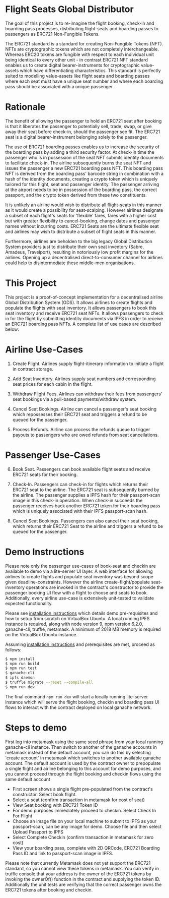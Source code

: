 # Flight Seats Global Distributor

The goal of this project is to re-imagine the flight booking, check-in and boarding pass processes, distributing flight-seats and boarding passes to passengers as ERC721 Non-Fungible Tokens.

The ERC721 standard is a standard for creating Non-Fungible Tokens (NFT). NFTs are cryptographic tokens which are not completely interchangeable. Whereas ERC20 tokens are fungible with respect to each individual unit being identical to every other unit - in contrast ERC721 NFT standard enables us to create digital bearer-instruments for cryptographic value-assets which have differentiating characteristics. This standard is perfectly suited to modelling value-assets like flight seats and boarding passes where each seat must have a unique seat number and where each boarding pass should be associated with a unique passenger.

# Rationale

The benefit of allowing the passenger to hold an ERC721 seat after booking is that it liberates the passenger to potentially sell, trade, swap, or give away their seat before check-in, should the passenger see fit. The ERC721 seat is a digital bearer-instrument belonging solely to the passenger. 

The use of ERC721 boarding passes enables us to increase the security of the boarding pass by adding a third security factor.
At check-in time the passenger who is in possession of the seat NFT submits identity documents to facilitate check-in. The airline subsequently burns the seat NFT and issues the passenger a new ERC721 boarding pass NFT. This boarding pass NFT is derived from the boarding pass' barcode string in combination with a hash of the identity documents, creating a crypto token which is uniquely tailored for this flight, seat and passenger identity. The passenger arriving at the airport needs to be in possession of the boarding pass, the correct passport, and the crypto token derived from these two constituents.

It is unlikely an airline would wish to distribute all flight-seats in this manner as it would create a possibility for seat-scalping. However airlines designate a subset of each flight's seats for 'flexible' fares, fares with a higher cost but with greater flexibility to cancel-booking, change dates and passenger names without incurring costs. ERC721 Seats are the ultimate flexible seat and airlines may wish to distribute a subset of flight seats in this manner.

Furthermore, airlines are beholden to the big legacy Global Distribution System providers just to distribute their own seat inventory (Sabre, Amadeus, Travelport), resulting in notoriously low profit margins for the airlines. Opening up a decentralised direct-to-consumer channel for airlines could help to disintermediate these middle-men organisations. 
# This Project 

This project is a proof-of-concept implementation for a decentralised airline Global Distribution System (GDS). It allows airlines to create flights and populate the flights with seat inventory. It allows passengers to book this seat inventory and receive ERC721 seat NFTs. It allows passengers to check in for the flight by submitting identity documents via IPFS in order to receive an ERC721 boarding pass NFTs. A complete list of use cases are described below:

# Airline Use-Cases

1. Create Flight. Airlines supply flight-itinerary information to initiate a flight in contract storage.

2. Add Seat Inventory. Airlines supply seat numbers and corresponding seat prices for each cabin in the flight.

3. Withdraw Flight Fees. Airlines can withdraw their fees from passengers' seat bookings via a pull-based payments/withdraw system.

4. Cancel Seat Bookings. Airline can cancel a passenger's seat booking which repossesses their ERC721 seat and triggers a refund to be queued for the passenger.

5. Process Refunds. Airline can process the refunds queue to trigger payouts to passengers who are owed refunds from seat cancellations.

# Passenger Use-Cases

6. Book Seat. Passengers can book available flight seats and receive ERC721 seats for their booking.

7. Check-In. Passengers can check-in for flights which returns their ERC721 seat to the airline. The ERC721 seat is subsequently burned by the airline. The passenger supplies a IPFS hash for their passport-scan image in this check-in operation. When check-in succeeds the passenger receives back another ERC721 token for their boarding pass which is uniquely associated with their IPFS passport-scan hash.

8. Cancel Seat Bookings. Passengers can also cancel their seat booking, which returns their ERC721 Seat to the airline and triggers a refund to be queued for the passenger.

# Demo Instructions

Please note only the passenger use-cases of book-seat and checkin are available to demo via a lite-server UI layer. A web interface for allowing airlines to create flights and populate seat inventory was beyond scope given deadline-constraints. However the airline create-flight/populate seat-inventory operations are invoked in the contract's constructor to provide the passenger booking UI flow with a flight to choose and seats to book. Additionally, every airline use-case is extensively unit-tested to validate expected functionality.

Please see [installation instructions](installation_instructions.md) which details demo pre-requisites and how to setup from scratch on VirtualBox Ubuntu. A local running IPFS instance is required, along with node version 9, npm version 6.2.0, ganache-cli, truffle, metamask. A minimum of 2018 MB memory is required on the VirtualBox Ubuntu instance. 

Assuming [installation instructions](installation_instructions.md) and prerequisites are met, proceed as follows:

```sh
$ npm install 
$ npm run build
$ npm run test
$ ganache-cli
$ ipfs daemon
$ truffle migrate --reset --compile-all
$ npm run dev 
```

The final command ``npm run dev`` will start a locally running lite-server instance which will serve the flight booking, checkin and boarding pass UI flows to interact with the contract deployed on local ganache network. 

# Steps to demo

First log into metamask using the same seed phrase from your local running ganache-cli instance. Then switch to another of the ganache accounts in metamask instead of the default account, you can do this by selecting 'create account' in metamask which switches to another available ganache account. The default account is used by the contract owner to prepopulate a single flight and airline belonging to this account for demo purposes, and you cannot proceed through the flight booking and checkin flows using the same default account

  - First screen shows a single flight pre-populated from the contract's constructor. Select book flight.
  - Select a seat (confirm transaction in metamask for cost of seat)
  - View Seat booking with ERC721 Token ID
  - For demo purposes immediately proceed to checkin. Select Check In For Flight
  - Choose an image file on your local machine to submit to IPFS as your passport-scan, can be any image for demo. Choose file and then select Upload Passport to IPFS
  - Select Complete Checkin (confirm transaction in metamask for zero cost)
  - View your boarding pass, complete with 2D QRCode, ERC721 Boarding Pass ID and link to passport-scan image in IPFS.
  
Please note that currently Metamask does not yet support the ERC721 standard, so you cannot view these tokens in metamask. You can verify in truffle console that your address is the owner of the ERC721 tokens by invoking the ownerOf() function in the contract and supplying the token ID. Additionally the unit tests are verifying that the correct passenger owns the ERC721 tokens after booking and checkin.


